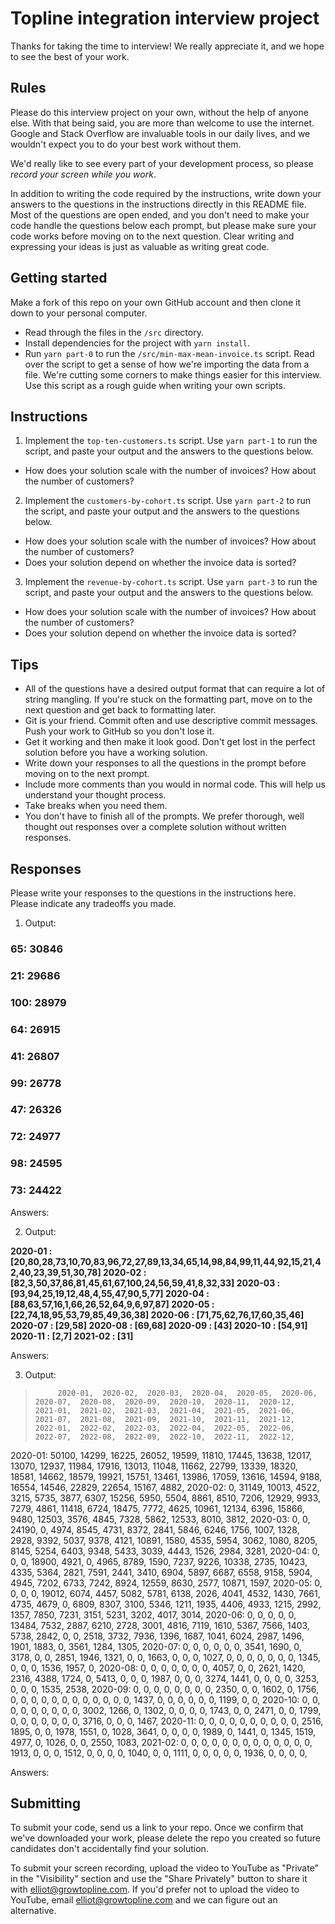 # Topline integration interview project

Thanks for taking the time to interview! We really appreciate it, and we hope to see the best of your work.

## Rules

Please do this interview project on your own, without the help of anyone else.
With that being said, you are more than welcome to use the internet.
Google and Stack Overflow are invaluable tools in our daily lives, and we wouldn't expect you to do your best work without them.

We'd really like to see every part of your development process, so please _record your screen while you work_.

In addition to writing the code required by the instructions, write down your answers to the questions in the instructions directly in this README file.
Most of the questions are open ended, and you don't need to make your code handle the questions below each prompt, but please make sure your code works before moving on to the next question.
Clear writing and expressing your ideas is just as valuable as writing great code.

## Getting started

Make a fork of this repo on your own GitHub account and then clone it down to your personal computer.

- Read through the files in the `/src` directory.
- Install dependencies for the project with `yarn install`.
- Run `yarn part-0` to run the `/src/min-max-mean-invoice.ts` script.
  Read over the script to get a sense of how we're importing the data from a file.
  We're cutting some corners to make things easier for this interview.
  Use this script as a rough guide when writing your own scripts.

## Instructions

1. Implement the `top-ten-customers.ts` script. Use `yarn part-1` to run the script, and paste your output and the answers to the questions below.

- How does your solution scale with the number of invoices? How about the number of customers?

2. Implement the `customers-by-cohort.ts` script. Use `yarn part-2` to run the script, and paste your output and the answers to the questions below.

- How does your solution scale with the number of invoices? How about the number of customers?
- Does your solution depend on whether the invoice data is sorted?

3. Implement the `revenue-by-cohort.ts` script. Use `yarn part-3` to run the script, and paste your output and the answers to the questions below.

- How does your solution scale with the number of invoices? How about the number of customers?
- Does your solution depend on whether the invoice data is sorted?

## Tips

- All of the questions have a desired output format that can require a lot of string mangling.
  If you're stuck on the formatting part, move on to the next question and get back to formatting later.
- Git is your friend. Commit often and use descriptive commit messages. Push your work to GitHub so you don't lose it.
- Get it working and then make it look good. Don't get lost in the perfect solution before you have a working solution.
- Write down your responses to all the questions in the prompt before moving on to the next prompt.
- Include more comments than you would in normal code. This will help us understand your thought process.
- Take breaks when you need them.
- You don't have to finish all of the prompts. We prefer thorough, well thought out responses over a complete solution without written responses.

## Responses

Please write your responses to the questions in the instructions here. Please indicate any tradeoffs you made.

1. Output:

###  65: 30846
###  21: 29686
### 100: 28979
### 64: 26915
### 41: 26807
### 99: 26778
### 47: 26326
### 72: 24977
### 98: 24595
### 73: 24422

Answers:

2. Output:

**2020-01 : [20,80,28,73,10,70,83,96,72,27,89,13,34,65,14,98,84,99,11,44,92,15,21,42,40,23,39,51,30,78]
2020-02 : [82,3,50,37,86,81,45,61,67,100,24,56,59,41,8,32,33]
2020-03 : [93,94,25,19,12,48,4,55,47,90,5,77]
2020-04 : [88,63,57,16,1,66,26,52,64,9,6,97,87]
2020-05 : [22,74,18,95,53,79,85,49,36,38]
2020-06 : [71,75,62,76,17,60,35,46]
2020-07 : [29,58]
2020-08 : [69,68]
2020-09 : [43]
2020-10 : [54,91]
2020-11 : [2,7]
2021-02 : [31]**


Answers:

3. Output:

>          2020-01,  2020-02,  2020-03,  2020-04,  2020-05,  2020-06,  2020-07,  2020-08,  2020-09,  2020-10,  2020-11,  2020-12,  2021-01,  2021-02,  2021-03,  2021-04,  2021-05,  2021-06,  2021-07,  2021-08,  2021-09,  2021-10,  2021-11,  2021-12,  2022-01,  2022-02,  2022-03,  2022-04,  2022-05,  2022-06,  2022-07,  2022-08,  2022-09,  2022-10,  2022-11,  2022-12,
2020-01:    50100,    14299,    16225,    26052,    19599,    11810,    17445,    13638,    12017,    13070,    12937,    11984,    17916,    13013,    11048,    11662,    22799,    13339,    18320,    18581,    14662,    18579,    19921,    15751,    13461,    13986,    17059,    13616,    14594,     9188,    16554,    14546,    22829,    22654,    15167,     4882,
2020-02:        0,    31149,    10013,     4522,     3215,     5735,     3877,     6307,    15256,     5950,     5504,     8861,     8510,     7206,    12929,     9933,     7279,     4861,    11418,     6724,    18475,     7772,     4625,    10961,    12134,     6396,    15866,     9480,    12503,     3576,     4845,     7328,     5862,    12533,     8010,     3812,
2020-03:        0,        0,    24190,        0,     4974,     8545,     4731,     8372,     2841,     5846,     6246,     1756,     1007,     1328,     2928,     9392,     5037,     9378,     4121,    10891,     1580,     4535,     5954,     3062,     1080,     8205,     8145,     5254,     6403,     9348,     5433,     3039,     4443,     1526,     2984,     3281,
2020-04:        0,        0,        0,    18900,     4921,        0,     4965,     8789,     1590,     7237,     9226,    10338,     2735,    10423,     4335,     5364,     2821,     7591,     2441,     3410,     6904,     5897,     6687,     6558,     9158,     5904,     4945,     7202,     6733,     7242,     8924,    12559,     8630,     2577,    10871,     1597,
2020-05:        0,        0,        0,        0,    19012,     6074,     4457,     5082,     5781,     6138,     2026,     4041,     4532,     1430,     7661,     4735,     4679,        0,     6809,     8307,     3100,     5346,     1211,     1935,     4406,     4933,     1215,     2992,     1357,     7850,     7231,     3151,     5231,     3202,     4017,     3014,
2020-06:        0,        0,        0,        0,        0,    13484,     7532,     2887,     6210,     2728,     3001,     4816,     7119,     1610,     5367,     7566,     1403,     5738,     2842,        0,        0,     2518,     3732,     7936,     1396,     1687,     1041,     6024,     2987,     1496,     1901,     1883,        0,     3561,     1284,     1305,
2020-07:        0,        0,        0,        0,        0,        0,     3541,     1690,        0,     3178,        0,        0,     2851,     1946,     1321,        0,        0,     1663,        0,        0,        0,     1027,        0,        0,        0,        0,        0,        0,        0,     1345,        0,        0,        0,     1536,     1957,        0,
2020-08:        0,        0,        0,        0,        0,        0,        0,     4057,        0,        0,     2621,     1420,     2316,     4388,     1724,        0,     5413,        0,        0,        0,     1987,        0,        0,        0,     3274,     1441,        0,        0,        0,        0,     3253,        0,        0,        0,     1535,     2538,
2020-09:        0,        0,        0,        0,        0,        0,        0,        0,     2350,        0,        0,     1602,        0,     1756,        0,        0,        0,        0,        0,        0,        0,        0,        0,        0,        0,        0,     1437,        0,        0,        0,        0,        0,        0,     1199,        0,        0,
2020-10:        0,        0,        0,        0,        0,        0,        0,        0,        0,     3002,     1266,        0,     1302,        0,        0,        0,        0,     1743,        0,        0,     2471,        0,        0,     1799,        0,        0,        0,        0,        0,        0,        0,     3716,        0,        0,        0,     1467,
2020-11:        0,        0,        0,        0,        0,        0,        0,        0,        0,        0,     2516,     1895,        0,        0,     1978,     1551,        0,     1028,     3641,        0,        0,        0,        0,     1989,        0,     1441,        0,     1345,     1519,     4977,        0,     1026,        0,        0,     2550,     1083,
2021-02:        0,        0,        0,        0,        0,        0,        0,        0,        0,        0,        0,        0,        0,     1913,        0,        0,        0,     1512,        0,        0,        0,        0,     1040,        0,        0,     1111,        0,        0,        0,        0,        0,     1936,        0,        0,        0,        0,


Answers:

## Submitting

To submit your code, send us a link to your repo.
Once we confirm that we've downloaded your work, please delete the repo you created so future candidates don't accidentally find your solution.

To submit your screen recording, upload the video to YouTube as "Private" in the "Visibility" section and use the "Share Privately" button to share it with elliot@growtopline.com.
If you'd prefer not to upload the video to YouTube, email elliot@growtopline.com and we can figure out an alternative.
